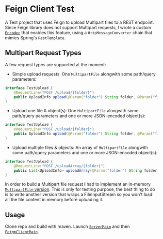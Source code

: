 # Feign Client Test

A Test project that uses Feign to upload Multipart files to a REST endpoint. Since Feign library does not support Multipart requests, I wrote a custom [`Encoder`](src/main/java/it/pcan/test/feign/client/FeignSpringFormEncoder.java)  that enables this feature, using a `HttpMessageConverter` chain that mimics Spring's `RestTemplate`.

## Multipart Request Types

A few request types are supported at the moment:

* Simple upload requests: One `MultipartFile` alongwith some path/query parameters:

```java
interface TestUpload {
    @RequestLine("POST /upload/{folder}")
    public UploadInfo upload(@Param("folder") String folder, @Param("file") MultipartFile file);
}
```

* Upload one file & object(s): One `MultipartFile` alongwith some path/query parameters and one or more JSON-encoded object(s):

```java
interface TestUpload {
    @RequestLine("POST /upload/{folder}")
    public UploadInfo upload(@Param("folder") String folder, @Param("file") MultipartFile file, @Param("metadata") UploadMetadata metadata);
}
```

* Upload multiple files & objects: An array of `MultipartFile` alongwith some path/query parameters and one or more JSON-encoded object(s):

```java
interface TestUpload {
    @RequestLine("POST /uploadArray/{folder}")
    public List<UploadInfo> uploadArray(@Param("folder") String folder, @Param("files") MultipartFile[] files, @Param("metadata") UploadMetadata metadata);
}
```

In order to build a Multipart file request I had to implement an in-memory [`MultipartFile` version](src/main/java/it/pcan/test/feign/client/InMemoryMultipartFile.java). This is only for testing purpose, the best thing to do is to write another version that wraps a FileInputStream so you won't load all the file content in memory before uploading it.

## Usage

Clone repo and build with maven. Launch [`ServerMain`](src/main/java/it/pcan/test/feign/server/ServerMain.java) and then [`FeignClientMain`](src/main/java/it/pcan/test/feign/client/FeignClientMain.java).